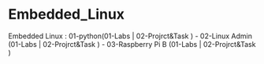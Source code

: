# Embedded_Linux
Embedded Linux : 01-python(01-Labs | 02-Projrct&amp;Task ) - 02-Linux Admin (01-Labs | 02-Projrct&amp;Task ) - 03-Raspberry Pi B (01-Labs | 02-Projrct&amp;Task )
